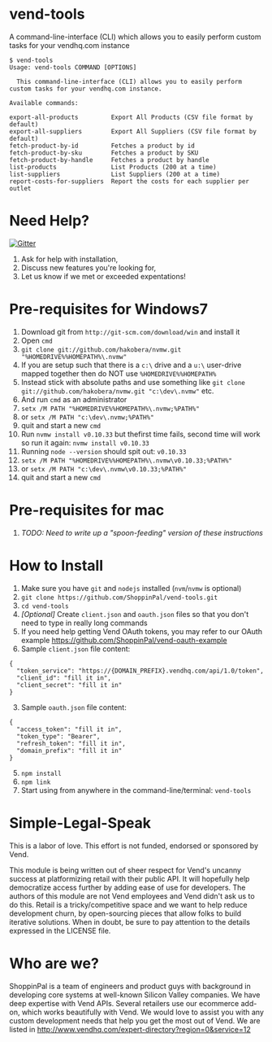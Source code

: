 # vend-tools

A command-line-interface (CLI) which allows you to easily perform custom tasks for your vendhq.com instance

```
$ vend-tools 
Usage: vend-tools COMMAND [OPTIONS]

  This command-line-interface (CLI) allows you to easily perform custom tasks for your vendhq.com instance.

Available commands:

export-all-products         Export All Products (CSV file format by default)
export-all-suppliers        Export All Suppliers (CSV file format by default)
fetch-product-by-id         Fetches a product by id
fetch-product-by-sku        Fetches a product by SKU
fetch-product-by-handle     Fetches a product by handle
list-products               List Products (200 at a time)
list-suppliers              List Suppliers (200 at a time)
report-costs-for-suppliers  Report the costs for each supplier per outlet
```

# Need Help?

[![Gitter](https://badges.gitter.im/Join%20Chat.svg)](https://gitter.im/ShoppinPal/vend-tools?utm_source=badge&utm_medium=badge&utm_campaign=pr-badge&utm_content=badge)

1. Ask for help with installation,
2. Discuss new features you're looking for,
3. Let us know if we met or exceeded expentations!

Pre-requisites for Windows7
===========================
1. Download git from `http://git-scm.com/download/win` and install it
2. Open `cmd`
3. `git clone git://github.com/hakobera/nvmw.git "%HOMEDRIVE%%HOMEPATH%\.nvmw"`
  1. If you are setup such that there is a `c:\` drive and a `u:\` user-drive mapped together then do NOT use `%HOMEDRIVE%%HOMEPATH%`
  2. Instead stick with absolute paths and use something like `git clone git://github.com/hakobera/nvmw.git "c:\dev\.nvmw"` etc.
  3. And run `cmd` as an administrator
4. `setx /M PATH "%HOMEDRIVE%%HOMEPATH%\.nvmw;%PATH%"`
  1. or `setx /M PATH "c:\dev\.nvmw;%PATH%"`
5. quit and start a new `cmd`
6. Run `nvmw install v0.10.33` but thefirst time fails, second time will work so run it again: `nvmw install v0.10.33`
7. Running `node --version` should spit out: `v0.10.33`
8. `setx /M PATH "%HOMEDRIVE%%HOMEPATH%\.nvmw\v0.10.33;%PATH%"`
  1. or `setx /M PATH "c:\dev\.nvmw\v0.10.33;%PATH%"`
9. quit and start a new `cmd`

Pre-requisites for mac
======================
1. *TODO: Need to write up a "spoon-feeding" version of these instructions*

How to Install
==============
1. Make sure you have `git` and `nodejs` installed (`nvm`/`nvmw` is optional)
2. `git clone https://github.com/ShoppinPal/vend-tools.git`
3. `cd vend-tools`
4. *[Optional]* Create `client.json` and `oauth.json` files so that you don't need to type in really long commands
  1. If you need help getting Vend OAuth tokens, you may refer to our OAuth example https://github.com/ShoppinPal/vend-oauth-example
  2. Sample `client.json` file content:
  ```
  {
    "token_service": "https://{DOMAIN_PREFIX}.vendhq.com/api/1.0/token",
    "client_id": "fill it in",
    "client_secret": "fill it in"
  }
  ```
  3. Sample `oauth.json` file content:
  ```
  {
    "access_token": "fill it in",
    "token_type": "Bearer",
    "refresh_token": "fill it in",
    "domain_prefix": "fill it in"
  }
  ```

5. `npm install`
6. `npm link`
7. Start using from anywhere in the command-line/terminal: `vend-tools`

Simple-Legal-Speak
==================

This is a labor of love. This effort is not funded, endorsed or sponsored by Vend.

This module is being written out of sheer respect for Vend's uncanny success at platformizing retail with their public API. It will hopefully help democratize access further by adding ease of use for developers. The authors of this module are not Vend employees and Vend didn't ask us to do this. Retail is a tricky/competitive space and we want to help reduce development churn, by open-sourcing pieces that allow folks to build iterative solutions. When in doubt, be sure to pay attention to the details expressed in the LICENSE file.

Who are we?
===========

ShoppinPal is a team of engineers and product guys with background in developing core systems at well-known Silicon Valley companies. We have deep expertise with Vend APIs. Several retailers use our ecommerce add-on, which works beautifully with Vend. We would love to assist you with any custom development needs that help you get the most out of Vend. We are listed in http://www.vendhq.com/expert-directory?region=0&service=12
